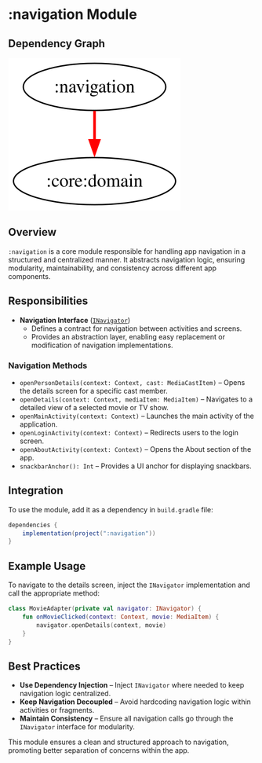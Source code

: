 # :navigation Module  

## Dependency Graph  

![Dependency graph](../docs/images/module-graphs/navigation.svg)

## Overview  

`:navigation` is a core module responsible for handling app navigation in a structured and centralized manner. It abstracts navigation logic, ensuring modularity, maintainability, and consistency across different app components.  

## Responsibilities  

- **Navigation Interface** ([`INavigator`](../navigation/src/main/kotlin/com/waffiq/bazz_movies/navigation/INavigator.kt))  
  - Defines a contract for navigation between activities and screens.  
  - Provides an abstraction layer, enabling easy replacement or modification of navigation implementations.  

### Navigation Methods  

- `openPersonDetails(context: Context, cast: MediaCastItem)` – Opens the details screen for a specific cast member.  
- `openDetails(context: Context, mediaItem: MediaItem)` – Navigates to a detailed view of a selected movie or TV show.  
- `openMainActivity(context: Context)` – Launches the main activity of the application.  
- `openLoginActivity(context: Context)` – Redirects users to the login screen.  
- `openAboutActivity(context: Context)` – Opens the About section of the app.  
- `snackbarAnchor(): Int` – Provides a UI anchor for displaying snackbars.  

## Integration  

To use the module, add it as a dependency in `build.gradle` file:  

```gradle
dependencies {
    implementation(project(":navigation"))
}
```  

## Example Usage  

To navigate to the details screen, inject the `INavigator` implementation and call the appropriate method:  

```kotlin
class MovieAdapter(private val navigator: INavigator) {
    fun onMovieClicked(context: Context, movie: MediaItem) {
        navigator.openDetails(context, movie)
    }
}
```

## Best Practices  

- **Use Dependency Injection** – Inject `INavigator` where needed to keep navigation logic centralized.  
- **Keep Navigation Decoupled** – Avoid hardcoding navigation logic within activities or fragments.  
- **Maintain Consistency** – Ensure all navigation calls go through the `INavigator` interface for modularity.  

This module ensures a clean and structured approach to navigation, promoting better separation of concerns within the app.
